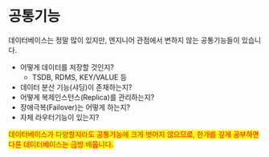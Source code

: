 # 공통기능

데이터베이스는 정말 많이 있지만, 엔지니어 관점에서 변하지 않는 공통기능들이 있습니다.&#x20;

* 어떻게 데이터를 저장할 것인지?
  * TSDB, RDMS, KEY/VALUE 등
* 데이터 분산 기능(샤딩)이 존재하는지?
* 어떻게 복제인스턴스(Replica)를 관리하는지?
* 장애극복(Failover)는 어떻게 하는지?
* 자체 라우터기능이 있는지?



<mark style="color:red;">데이터베이스가 다양할지라도 공통기능에 크게 벗어지 않으므로, 한개를 깊게 공부하면 다른 데이터베이스는 금방 배웁니다.</mark>
